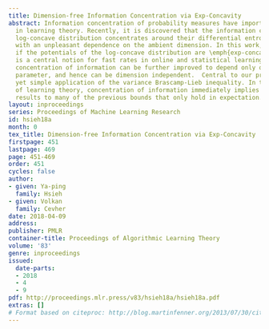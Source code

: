```yaml
---
title: Dimension-free Information Concentration via Exp-Concavity
abstract: Information concentration of probability measures have important implications
  in learning theory. Recently, it is discovered that the information content of a
  log-concave distribution concentrates around their differential entropy, albeit
  with an unpleasant dependence on the ambient dimension. In this work, we prove that
  if the potentials of the log-concave distribution are \emph{exp-concave}, which
  is a central notion for fast rates in online and statistical learning, then the
  concentration of information can be further improved to depend only on the exp-concavity
  parameter, and hence can be dimension independent.  Central to our proof is a novel
  yet simple application of the variance Brascamp-Lieb inequality. In the context
  of learning theory, concentration of information immediately implies high-probability
  results to many of the previous bounds that only hold in expectation.
layout: inproceedings
series: Proceedings of Machine Learning Research
id: hsieh18a
month: 0
tex_title: Dimension-free Information Concentration via Exp-Concavity
firstpage: 451
lastpage: 469
page: 451-469
order: 451
cycles: false
author:
- given: Ya-ping
  family: Hsieh
- given: Volkan
  family: Cevher
date: 2018-04-09
address: 
publisher: PMLR
container-title: Proceedings of Algorithmic Learning Theory
volume: '83'
genre: inproceedings
issued:
  date-parts:
  - 2018
  - 4
  - 9
pdf: http://proceedings.mlr.press/v83/hsieh18a/hsieh18a.pdf
extras: []
# Format based on citeproc: http://blog.martinfenner.org/2013/07/30/citeproc-yaml-for-bibliographies/
---
```

